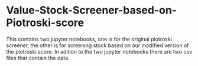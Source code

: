 # Value-Stock-Screener-based-on-Piotroski-score

This contains two jupyter notebooks, one is for the original piotroski screener, the other is for screening stock based on our modified version of the piotroski score.
In adition to the two jupyter notebooks there are two csv files that contain the data.
